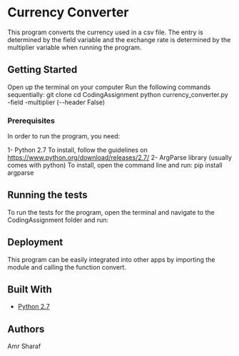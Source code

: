 # Currency Converter

This program converts the currency used in a csv file. The entry is determined by the field variable
and the exchange rate is determined by the multiplier variable when running the program.

## Getting Started

Open up the terminal on your computer
Run the following commands sequentially:
git clone
cd CodingAssignment
python currency_converter.py -field <field number> -multiplier <rate> (--header False)


### Prerequisites

In order to run the program, you need:

1- Python 2.7
To install, follow the guidelines on https://www.python.org/download/releases/2.7/
2- ArgParse library (usually comes with python)
To install, open the command line and run:
pip install argparse

## Running the tests

To run the tests for the program, open the terminal and navigate to the CodingAssignment folder and run:

## Deployment

This program can be easily integrated into other apps by importing the module and calling the function convert.

## Built With

* [Python 2.7](https://www.python.org/download/releases/2.7)

## Authors

Amr Sharaf
